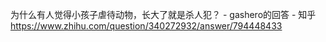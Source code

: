为什么有人觉得小孩子虐待动物，长大了就是杀人犯？ - gashero的回答 - 知乎
https://www.zhihu.com/question/340272932/answer/794448433
